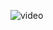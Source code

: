 ![video](https://github.com/SashaEm/SashaEm/assets/59441571/dffaa684-f360-40f0-8d06-e0867e9abd96)




<!--
**SashaEm/SashaEm** is a ✨ _special_ ✨ repository because its `README.md` (this file) appears on your GitHub profile.
